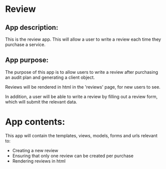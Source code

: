 # Review


## App description:

This is the review app. This will allow a user to write a 
review each time they purchase a service.


## App purpose:

The purpose of this app is to allow users to write a review 
after purchasing an audit plan and generating a client object.  

Reviews will be rendered in html in the 'reviews' page, for 
new users to see.  

In addition, a user will be able to write a review by filling 
out a review form, which will submit the relevant data.  


# App contents:

This app will contain the templates, views, models, forms 
and urls relevant to:
* Creating a new review
* Ensuring that only one review can be created per purchase
* Rendering reviews in html